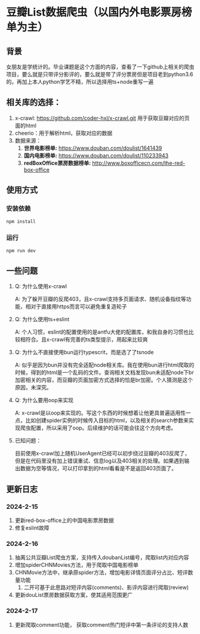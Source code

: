 # 豆瓣List数据爬虫（以国内外电影票房榜单为主）

## 背景

女朋友是学统计的。毕业课题是这个方面的内容，查看了一下github上相关的爬虫项目，要么就是只带评分影评的，要么就是带了评分票房但是项目老到python3.6的。再加上本人python学艺不精，所以选择用ts+node重写一遍

## 相关库的选择：

1. x-crawl: https://github.com/coder-hxl/x-crawl.git 用于获取豆瓣对应的页面的html
2. cheerio：用于解析html，获取对应的数据
3. 数据来源：
   1. **世界电影榜单:** https://www.douban.com/doulist/1641439
   2. **国内电影榜单:** https://www.douban.com/doulist/110233943
   3. **redBoxOffice票房数据榜单:** http://www.boxofficecn.com/the-red-box-office

## 使用方式

### 安装依赖

```sh
npm install
```

### 运行

```sh
npm run dev
```

## 一些问题

1. Q: 为什么使用x-crawl

   A: 为了躲开豆瓣的反爬403，且x-crawl支持多页面请求、随机设备指纹等功能，相对于直接用https而言可以避免重复造轮子

2. Q: 为什么使用ts+eslint

   A: 个人习惯，eslint的配置使用的是antfu大佬的配置库，和我自身的习惯也比较相符合。且x-crawl有完善的ts类型提示，用起来比较爽

3. Q: 为什么不直接使用bun运行typescrit，而是选了了tsnode

   A: 似乎是因为bun并没有完全适配node相关库。我在使用bun进行html爬取的时候，得到的html是一个乱码的文件。查询相关文档发现bun未适配node下br加密相关的内容，而豆瓣的页面加密方式选择的恰是br加密。个人猜测是这个原因，未深究。

4. Q: 为什么要用oop来实现

   A: x-crawl是以oop来实现的。写这个东西的时候想着让他更具普遍适用性一点，比如创建spider实例的时候传入目标的html，以及相关的search参数来实现爬虫配置，所以采用了oop。后续维护的话可能会往这个方向考虑。

5. 已知问题：

   目前使用x-crawl加上随机UserAgent已经可以初步绕过豆瓣的403反爬了，但是在代码里没有加上错误重试、信息log以及403相关的处理。如果遇到输出数据为空等情况，可以打印拿到的html看看是不是返回403页面了。

## 更新日志

### 2024-2-15
1. 更新red-box-office上的中国电影票房数据
2. 修复eslint故障

### 2024-2-16
1. 抽离公共豆瓣List爬虫方案，支持传入doubanList编号，爬取list内对应内容
2. 增加spiderCHNMovies方法，用于爬取中国电影榜单
3. CHNMovie方法中，继承原spider方法，增加电影详情页面评分占比、短评数量功能
   1. 二开可基于此思路对短评内容(comments)、影评内容进行爬取(review)
4. 更新douList票房数据获取方案，使其适用范围更广

### 2024-2-17
1. 更新爬取comment功能， 获取comment热门短评中第一条评论的支持人数
